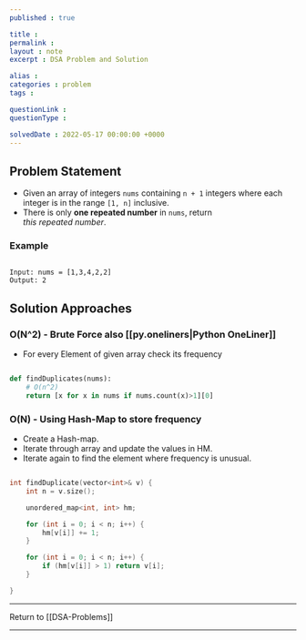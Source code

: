 ```yaml
---
published : true

title : 
permalink : 
layout : note
excerpt : DSA Problem and Solution

alias : 
categories : problem
tags : 

questionLink : 
questionType : 

solvedDate : 2022-05-17 00:00:00 +0000
---
```


## Problem Statement

- Given an array of integers `nums` containing `n + 1` integers where each integer is in the range `[1, n]` inclusive.
- There is only **one repeated number** in `nums`, return _this repeated number_.

### Example

```

Input: nums = [1,3,4,2,2]
Output: 2

```

## Solution Approaches

### O(N^2) - Brute Force also [[py.oneliners|Python OneLiner]]

- For every Element of given array check its frequency 

```python 

def findDuplicates(nums):
	# O(n^2) 
	return [x for x in nums if nums.count(x)>1][0]

```

### O(N) - Using Hash-Map to store frequency  

- Create a Hash-map. 
- Iterate through array and update the values in HM.
- Iterate again to find the element where frequency is unusual.

```cpp

int findDuplicate(vector<int>& v) {
	int n = v.size();

	unordered_map<int, int> hm;

	for (int i = 0; i < n; i++) {
		hm[v[i]] += 1;
	}

	for (int i = 0; i < n; i++) {
		if (hm[v[i]] > 1) return v[i];
	}

}

```

---

Return to [[DSA-Problems]]

---
